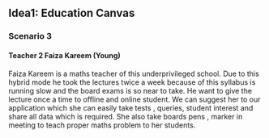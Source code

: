 
## Idea1: Education Canvas
### Scenario 3
#### Teacher 2 Faiza Kareem (Young)

Faiza Kareem is a maths teacher of this underprivileged school. Due to this hybrid mode he took the lectures twice a week because of this syllabus is running slow and the board exams is so near to take. He want to give the lecture once a time to offline and online student. We can suggest her to our application which she can easily take tests , queries, student interest and share all data which is required. She also take boards pens , marker in meeting to teach proper maths problem to her students.
